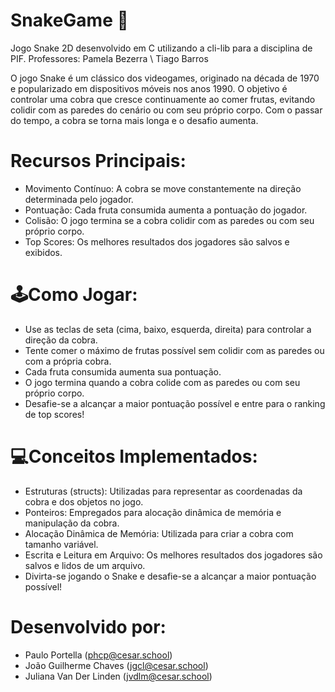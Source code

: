 # SnakeGame 🐍
Jogo Snake 2D desenvolvido em C utilizando a cli-lib para a disciplina de PIF.
Professores: Pamela Bezerra \\ Tiago Barros

O jogo Snake é um clássico dos videogames, originado na década de 1970 e popularizado em dispositivos móveis nos anos 1990. O objetivo é controlar uma cobra que cresce continuamente ao comer frutas, evitando colidir com as paredes do cenário ou com seu próprio corpo. Com o passar do tempo, a cobra se torna mais longa e o desafio aumenta.

# Recursos Principais:
- Movimento Contínuo: A cobra se move constantemente na direção determinada pelo jogador.
- Pontuação: Cada fruta consumida aumenta a pontuação do jogador.
- Colisão: O jogo termina se a cobra colidir com as paredes ou com seu próprio corpo.
- Top Scores: Os melhores resultados dos jogadores são salvos e exibidos.

# 🕹️Como Jogar:
- Use as teclas de seta (cima, baixo, esquerda, direita) para controlar a direção da cobra.
- Tente comer o máximo de frutas possível sem colidir com as paredes ou com a própria cobra.
- Cada fruta consumida aumenta sua pontuação.
- O jogo termina quando a cobra colide com as paredes ou com seu próprio corpo.
- Desafie-se a alcançar a maior pontuação possível e entre para o ranking de top scores!

# 💻Conceitos Implementados:
- Estruturas (structs): Utilizadas para representar as coordenadas da cobra e dos objetos no jogo.
- Ponteiros: Empregados para alocação dinâmica de memória e manipulação da cobra.
- Alocação Dinâmica de Memória: Utilizada para criar a cobra com tamanho variável.
- Escrita e Leitura em Arquivo: Os melhores resultados dos jogadores são salvos e lidos de um arquivo.
- Divirta-se jogando o Snake e desafie-se a alcançar a maior pontuação possível!

# Desenvolvido por:
- Paulo Portella (phcp@cesar.school)
- João Guilherme Chaves (jgcl@cesar.school)
- Juliana Van Der Linden (jvdlm@cesar.school)
